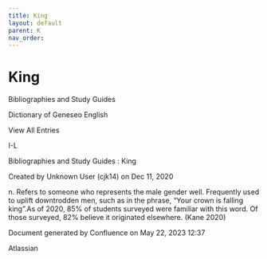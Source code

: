 ```yaml
---
title: King
layout: default
parent: K
nav_order:
---
```


# King

Bibliographies and Study Guides

Dictionary of Geneseo English

View All Entries

I-L

Bibliographies and Study Guides : King

Created by  Unknown User (cjk14) on Dec 11, 2020

n. Refers to someone who represents the male gender well. Frequently used to uplift downtrodden men, such as in the phrase, “Your crown is falling king”.As of 2020, 85% of students surveyed were familiar with this word. Of those surveyed, 82% believe it originated elsewhere. (Kane 2020)

Document generated by Confluence on May 22, 2023 12:37

Atlassian
